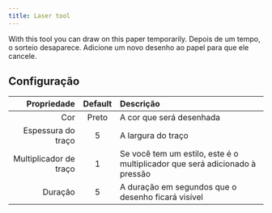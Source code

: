 ```yaml
---
title: Laser tool
---
```


With this tool you can draw on this paper temporarily. Depois de um tempo, o sorteio desaparece. Adicione um novo desenho ao papel para que ele cancele.

## Configuração

|            Propriedade | Default | Descrição                                                                   |
| ---------------------: | :-----: | :-------------------------------------------------------------------------- |
|                    Cor |  Preto  | A cor que será desenhada                                                    |
|     Espessura do traço |    5    | A largura do traço                                                          |
| Multiplicador de traço |    1    | Se você tem um estilo, este é o multiplicador que será adicionado à pressão |
|                Duração |    5    | A duração em segundos que o desenho ficará visível                          |
